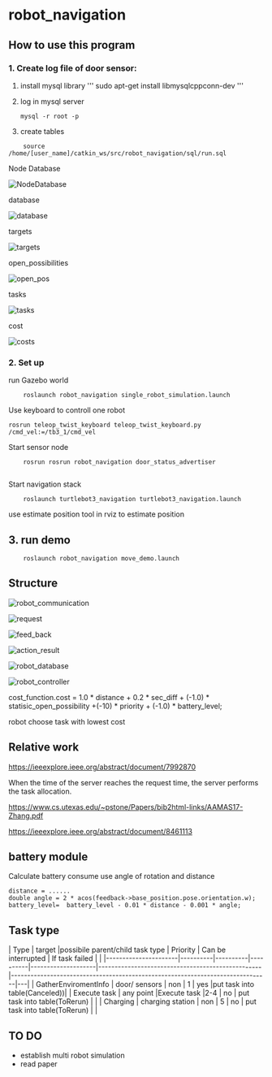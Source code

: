 # robot_navigation
## How to use this program

### 1.  Create log file of door sensor:
1. install mysql library
'''
sudo apt-get install libmysqlcppconn-dev
'''

2. log in mysql server 

    `mysql -r root -p`

3. create tables
```
    source /home/[user_name]/catkin_ws/src/robot_navigation/sql/run.sql
```

Node Database

![NodeDatabase](./img/robot-NodeAndDatabase.png)


database 

![database](./img/robot-database.png)

targets

![targets](./img/targets.png)

open_possibilities

![open_pos](./img/open_possibilities.png)

tasks

![tasks](./img/tasks.png)

cost

![costs](./img/costs.png)

### 2. Set up

run Gazebo world

```
    roslaunch robot_navigation single_robot_simulation.launch
```
Use keyboard to controll one robot 

```
rosrun teleop_twist_keyboard teleop_twist_keyboard.py /cmd_vel:=/tb3_1/cmd_vel
```

Start sensor node

```
    rosrun rosrun robot_navigation door_status_advertiser
	
```
Start navigation stack

```
    roslaunch turtlebot3_navigation turtlebot3_navigation.launch

```
use estimate position tool in rviz to estimate position

## 3. run demo
```
    roslaunch robot_navigation move_demo.launch
```
## Structure

![robot_communication](./img/robot-communication.png)

![request](./img/robot-CentralizedPoolTaskRequest.png)

![feed_back](./img/robot-CentralizedPoolActionFeedback.png)

![action_result](./img/robot-CentralizedPoolActionResult.png)

![robot_database](./img/robot-database.png)

![robot_controller](./img/robot-robotController.png)


cost_function.cost = 1.0 * distance + 0.2 * sec_diff + (-1.0) * statisic_open_possibility +(-10) * priority  +  (-1.0) * battery_level;

robot choose task with lowest cost


## Relative work

https://ieeexplore.ieee.org/abstract/document/7992870

When the time of the server reaches the request time, the server performs the task allocation. 

https://www.cs.utexas.edu/~pstone/Papers/bib2html-links/AAMAS17-Zhang.pdf

https://ieeexplore.ieee.org/abstract/document/8461113


## battery module

Calculate battery consume use angle of rotation and distance

```
distance = ......
double angle = 2 * acos(feedback->base_position.pose.orientation.w);
battery_level=  battery_level - 0.01 * distance - 0.001 * angle;

```

## Task type
| Type             | target |possibile parent/child task type    | Priority | Can be interrupted | If task failed                                               |   |
|----------------------|----------|----------|----------|--------------------|--------------------------------------------------|-------------------------------------------------------------------------------|---|
| GatherEnviromentInfo  | door/ sensors | non | 1      | yes                |put task into table(Canceled))| 
| Execute task             | any point |Execute task |2-4        | no                 |  put task into table(ToRerun)                                            |   |
| Charging               | charging station | non | 5        | no                 | put task into table(ToRerun) |   |

## TO DO

- establish multi robot simulation
- read paper
